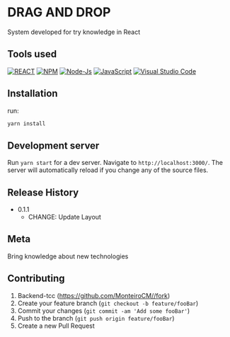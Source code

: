 # DRAG AND  DROP 

System developed for try knowledge in React

## Tools used

[![REACT][React-image]][react-url]
[![NPM][npm-image]][npm-url]
[![Node-Js][nodejs-image]][nodejs-url]
[![JavaScript][JavaScript-image]][JavaScript-url]
[![Visual Studio Code][VisualStudioCode-image]][VisualStudioCode-url]


## Installation

run:

```sh
yarn install
```

## Development server 

Run `yarn start` for a dev server. Navigate to `http://localhost:3000/`. The server will automatically reload if you change any of the source files.

## Release History

* 0.1.1
    * CHANGE: Update Layout


## Meta

Bring knowledge about new technologies

## Contributing

1. Backend-tcc (<https://github.com/MonteiroCM//fork>)
2. Create your feature branch (`git checkout -b feature/fooBar`)
3. Commit your changes (`git commit -am 'Add some fooBar'`)
4. Push to the branch (`git push origin feature/fooBar`)
5. Create a new Pull Request

<!-- Markdown link & img dfn's -->
[npm-image]: https://img.shields.io/badge/NPM-%23000000.svg?style=for-the-badge&logo=npm&logoColor=white
[nodejs-image]: https://img.shields.io/badge/node.js-6DA55F?style=for-the-badge&logo=node.js&logoColor=white
[JavaScript-image]: https://img.shields.io/badge/javascript-%23323330.svg?style=for-the-badge&logo=javascript&logoColor=%23F7DF1E
[VisualStudioCode-image]: https://img.shields.io/badge/Visual%20Studio%20Code-0078d7.svg?style=for-the-badge&logo=visual-studio-code&logoColor=white
[React-image]: https://img.shields.io/badge/react-%2320232a.svg?style=for-the-badge&logo=react&logoColor=%2361DAFB

[npm-url]:https://www.npmjs.com/package/datadog-metrics
[nodejs-url]:https://nodejs.org/en/
[JavaScript-url]:https://developer.mozilla.org/pt-BR/docs/Web/JavaScript
[VisualStudioCode-url]:https://code.visualstudio.com/
[react-url]: https://pt-br.reactjs.org/

